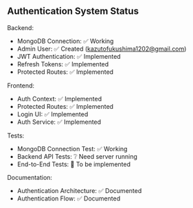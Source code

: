 
## Authentication System Status

Backend:
- MongoDB Connection: ✅ Working
- Admin User: ✅ Created (kazutofukushima1202@gmail.com)
- JWT Authentication: ✅ Implemented
- Refresh Tokens: ✅ Implemented
- Protected Routes: ✅ Implemented

Frontend:
- Auth Context: ✅ Implemented
- Protected Routes: ✅ Implemented
- Login UI: ✅ Implemented
- Auth Service: ✅ Implemented

Tests:
- MongoDB Connection Test: ✅ Working
- Backend API Tests: ❔ Need server running
- End-to-End Tests: 🔄 To be implemented

Documentation:
- Authentication Architecture: ✅ Documented
- Authentication Flow: ✅ Documented

